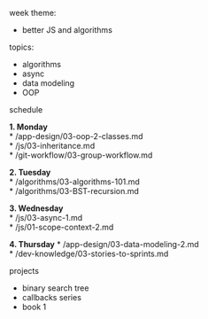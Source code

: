 week theme:  
  * better JS and algorithms  
  
topics:  
  * algorithms   
  * async  
  * data modeling   
  * OOP  
  
schedule  

  **1. Monday**   
    * /app-design/03-oop-2-classes.md  
    * /js/03-inheritance.md  
    * /git-workflow/03-group-workflow.md 

  **2. Tuesday**  
    * /algorithms/03-algorithms-101.md  
    * /algorithms/03-BST-recursion.md  

  **3. Wednesday**  
    * /js/03-async-1.md  
    * /js/01-scope-context-2.md  

  **4. Thursday**
    * /app-design/03-data-modeling-2.md  
    * /dev-knowledge/03-stories-to-sprints.md  
  
projects  
  * binary search tree  
  * callbacks series  
  * book 1  

  